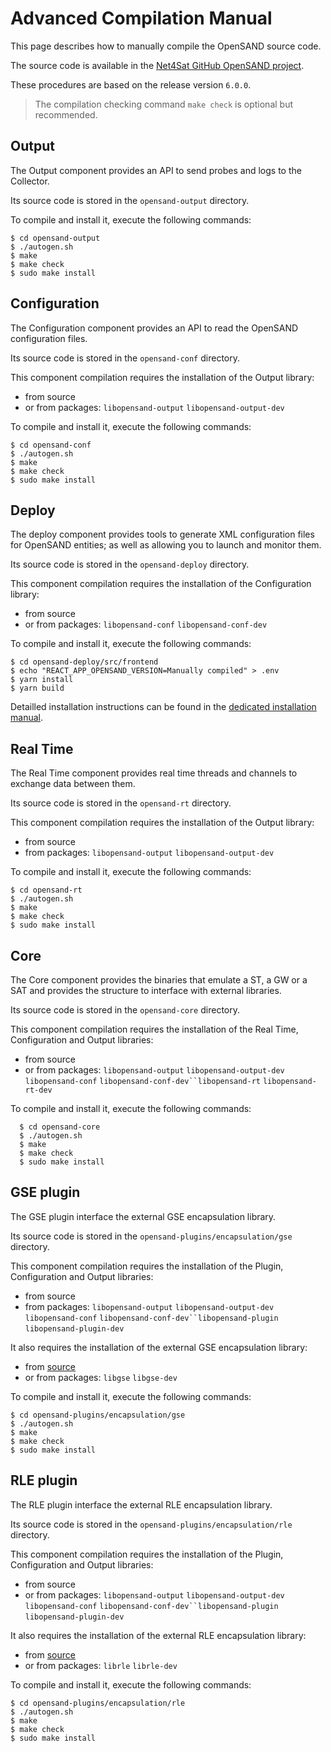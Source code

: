 # Advanced Compilation Manual

This page describes how to manually compile the OpenSAND source code.

The source code is available in the [Net4Sat GitHub OpenSAND project](https://github.com/CNES/opensand).

These procedures are based on the release version `6.0.0`. 

> The compilation checking command `make check` is optional but recommended.

## Output

The Output component provides an API to send probes and logs to the Collector.

Its source code is stored in the `opensand-output` directory.

To compile and install it, execute the following commands:

```
$ cd opensand-output
$ ./autogen.sh
$ make
$ make check
$ sudo make install
```

## Configuration

The Configuration component provides an API to read the OpenSAND configuration files.

Its source code is stored in the `opensand-conf` directory.

This component compilation requires the installation of the Output library:

  * from source
  * or from packages: `libopensand-output` `libopensand-output-dev`

To compile and install it, execute the following commands:

```
$ cd opensand-conf
$ ./autogen.sh
$ make
$ make check
$ sudo make install
```

## Deploy

The deploy component provides tools to generate XML configuration files for OpenSAND entities;
as well as allowing you to launch and monitor them.

Its source code is stored in the `opensand-deploy` directory.

This component compilation requires the installation of the Configuration library:

  * from source
  * or from packages: `libopensand-conf` `libopensand-conf-dev`

To compile and install it, execute the following commands:

```
$ cd opensand-deploy/src/frontend
$ echo "REACT_APP_OPENSAND_VERSION=Manually compiled" > .env
$ yarn install
$ yarn build
```

Detailled installation instructions can be found in the [dedicated installation manual](../opensand-deploy/doc/install.md).

## Real Time

The Real Time component provides real time threads and channels to exchange data between them.

Its source code is stored in the `opensand-rt` directory.

This component compilation requires the installation of the Output library:

  * from source
  * from packages: `libopensand-output` `libopensand-output-dev`

To compile and install it, execute the following commands:

```
$ cd opensand-rt
$ ./autogen.sh
$ make
$ make check
$ sudo make install
```
  
## Core

The Core component provides the binaries that emulate a ST, a GW or a SAT and provides the structure to interface with external libraries.

Its source code is stored in the `opensand-core` directory.

This component compilation requires the installation of the Real Time, Configuration and Output libraries:

  * from source
  * or from packages: `libopensand-output` `libopensand-output-dev` `libopensand-conf` `libopensand-conf-dev``libopensand-rt` `libopensand-rt-dev`

To compile and install it, execute the following commands:

```
  $ cd opensand-core
  $ ./autogen.sh
  $ make
  $ make check
  $ sudo make install
```

## GSE plugin

The GSE plugin interface the external GSE encapsulation library.

Its source code is stored in the `opensand-plugins/encapsulation/gse` directory.

This component compilation requires the installation of the Plugin, Configuration and Output libraries:

  * from source
  * from packages: `libopensand-output` `libopensand-output-dev` `libopensand-conf` `libopensand-conf-dev``libopensand-plugin` `libopensand-plugin-dev`

It also requires the installation of the external GSE encapsulation library:

  * from [source](https://github.com/CNES/libgse)
  * or from packages: `libgse` `libgse-dev`

To compile and install it, execute the following commands:

```
$ cd opensand-plugins/encapsulation/gse
$ ./autogen.sh
$ make
$ make check
$ sudo make install
```

## RLE plugin

The RLE plugin interface the external RLE encapsulation library.

Its source code is stored in the `opensand-plugins/encapsulation/rle` directory.

This component compilation requires the installation of the Plugin, Configuration and Output libraries:

  * from source
  * or from packages: `libopensand-output` `libopensand-output-dev` `libopensand-conf` `libopensand-conf-dev``libopensand-plugin` `libopensand-plugin-dev`

It also requires the installation of the external RLE encapsulation library:

  * from [source](https://github.com/CNES/librle)
  * or from packages: `librle` `librle-dev`

To compile and install it, execute the following commands:

```
$ cd opensand-plugins/encapsulation/rle
$ ./autogen.sh
$ make
$ make check
$ sudo make install
```
